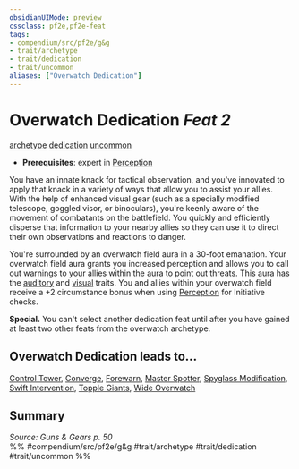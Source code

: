 ```yaml
---
obsidianUIMode: preview
cssclass: pf2e,pf2e-feat
tags:
- compendium/src/pf2e/g&g
- trait/archetype
- trait/dedication
- trait/uncommon
aliases: ["Overwatch Dedication"]
---
```

# Overwatch Dedication  *Feat 2*  
[archetype](archetype.md "Archetype Feat Trait")  [dedication](dedication.md "Dedication Feat Trait")  [uncommon](uncommon.md "Uncommon Rarity Trait")  

- **Prerequisites**: expert in [Perception](skills.md#Perception)

You have an innate knack for tactical observation, and you've innovated to apply that knack in a variety of ways that allow you to assist your allies. With the help of enhanced visual gear (such as a specially modified telescope, goggled visor, or binoculars), you're keenly aware of the movement of combatants on the battlefield. You quickly and efficiently disperse that information to your nearby allies so they can use it to direct their own observations and reactions to danger.

You're surrounded by an overwatch field aura in a 30-foot emanation. Your overwatch field aura grants you increased perception and allows you to call out warnings to your allies within the aura to point out threats. This aura has the [auditory](auditory.md "Auditory Effect Trait") and [visual](visual.md "Visual Effect Trait") traits. You and allies within your overwatch field receive a +2 circumstance bonus when using [Perception](skills.md#Perception) for Initiative checks.

**Special.** You can't select another dedication feat until after you have gained at least two other feats from the overwatch archetype.

## Overwatch Dedication leads to...

[Control Tower](control-tower-g-g.md), [Converge](converge-g-g.md), [Forewarn](forewarn-g-g.md), [Master Spotter](master-spotter-g-g.md), [Spyglass Modification](spyglass-modification-g-g.md), [Swift Intervention](swift-intervention-g-g.md), [Topple Giants](topple-giants-g-g.md), [Wide Overwatch](wide-overwatch-g-g.md)

## Summary

*Source: Guns & Gears p. 50*  
%% #compendium/src/pf2e/g&g #trait/archetype #trait/dedication #trait/uncommon %%